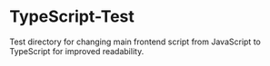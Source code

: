 # TypeScript-Test

Test directory for changing main frontend script from JavaScript to TypeScript for improved readability.